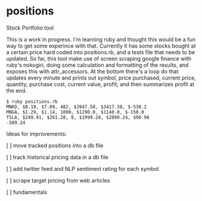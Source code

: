 positions
=========

Stock Portfolio tool


This is a work in progress.  I'm learning ruby and thought this would be a fun way to get some experince with that.
Currently it has some stocks bought at a certain price hard coded into positions.rb, and a tests file
that needs to be updated. 
So far, this tool make use of screen scraping google finance with ruby's nokogiri, doing some calculation and formatting of the results, and exposes this with attr_accessors.  At the bottom there's a loop do that updates every minute and prints out symbol, price purchased, current price, quantity, purchase cost, current value, profit; and then summarizes profit at the end.

```
$ ruby positions.rb 
MNKD, $8.19, $7.09, 482, $3947.58, $3417.38, $-530.2
MNGA, $1.29, $1.14, 1000, $1290.0, $1140.0, $-150.0
TSLA, $249.91, $261.28, 8, $1999.28, $2090.24, $90.96
-589.24
```

Ideas for improvements: 

[ ] move tracked positions into a db file

[ ] track historical pricing data in a db file

[ ] add twitter feed and NLP sentiment rating for each symbol

[ ] scrape target pricing from web articles

[ ] fundamentals


